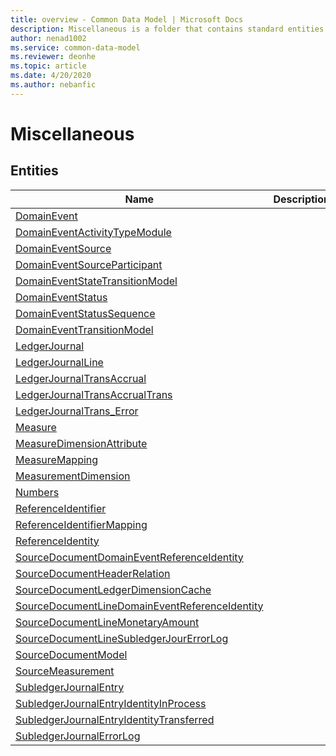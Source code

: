 ```yaml
---
title: overview - Common Data Model | Microsoft Docs
description: Miscellaneous is a folder that contains standard entities related to the Common Data Model.
author: nenad1002
ms.service: common-data-model
ms.reviewer: deonhe
ms.topic: article
ms.date: 4/20/2020
ms.author: nebanfic
---
```


# Miscellaneous


## Entities

|Name|Description|
|---|---|
|[DomainEvent](DomainEvent.md)||
|[DomainEventActivityTypeModule](DomainEventActivityTypeModule.md)||
|[DomainEventSource](DomainEventSource.md)||
|[DomainEventSourceParticipant](DomainEventSourceParticipant.md)||
|[DomainEventStateTransitionModel](DomainEventStateTransitionModel.md)||
|[DomainEventStatus](DomainEventStatus.md)||
|[DomainEventStatusSequence](DomainEventStatusSequence.md)||
|[DomainEventTransitionModel](DomainEventTransitionModel.md)||
|[LedgerJournal](LedgerJournal.md)||
|[LedgerJournalLine](LedgerJournalLine.md)||
|[LedgerJournalTransAccrual](LedgerJournalTransAccrual.md)||
|[LedgerJournalTransAccrualTrans](LedgerJournalTransAccrualTrans.md)||
|[LedgerJournalTrans_Error](LedgerJournalTrans_Error.md)||
|[Measure](Measure.md)||
|[MeasureDimensionAttribute](MeasureDimensionAttribute.md)||
|[MeasureMapping](MeasureMapping.md)||
|[MeasurementDimension](MeasurementDimension.md)||
|[Numbers](Numbers.md)||
|[ReferenceIdentifier](ReferenceIdentifier.md)||
|[ReferenceIdentifierMapping](ReferenceIdentifierMapping.md)||
|[ReferenceIdentity](ReferenceIdentity.md)||
|[SourceDocumentDomainEventReferenceIdentity](SourceDocumentDomainEventReferenceIdentity.md)||
|[SourceDocumentHeaderRelation](SourceDocumentHeaderRelation.md)||
|[SourceDocumentLedgerDimensionCache](SourceDocumentLedgerDimensionCache.md)||
|[SourceDocumentLineDomainEventReferenceIdentity](SourceDocumentLineDomainEventReferenceIdentity.md)||
|[SourceDocumentLineMonetaryAmount](SourceDocumentLineMonetaryAmount.md)||
|[SourceDocumentLineSubledgerJourErrorLog](SourceDocumentLineSubledgerJourErrorLog.md)||
|[SourceDocumentModel](SourceDocumentModel.md)||
|[SourceMeasurement](SourceMeasurement.md)||
|[SubledgerJournalEntry](SubledgerJournalEntry.md)||
|[SubledgerJournalEntryIdentityInProcess](SubledgerJournalEntryIdentityInProcess.md)||
|[SubledgerJournalEntryIdentityTransferred](SubledgerJournalEntryIdentityTransferred.md)||
|[SubledgerJournalErrorLog](SubledgerJournalErrorLog.md)||
